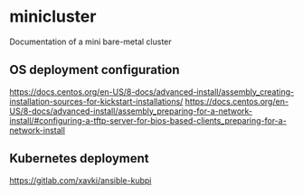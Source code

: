 # minicluster

Documentation of a mini bare-metal cluster


## OS deployment configuration

https://docs.centos.org/en-US/8-docs/advanced-install/assembly_creating-installation-sources-for-kickstart-installations/
https://docs.centos.org/en-US/8-docs/advanced-install/assembly_preparing-for-a-network-install/#configuring-a-tftp-server-for-bios-based-clients_preparing-for-a-network-install

## Kubernetes deployment

https://gitlab.com/xavki/ansible-kubpi

